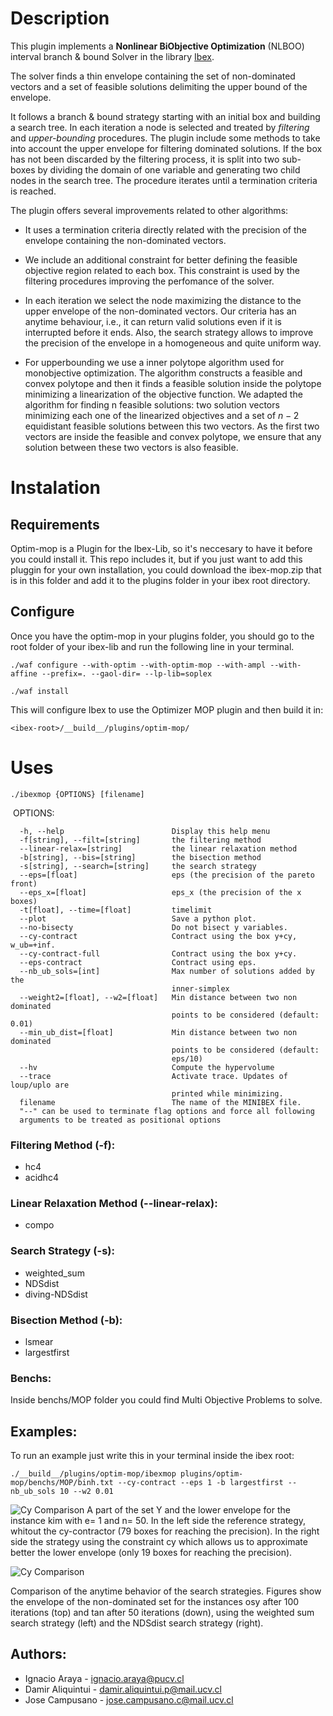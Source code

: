 # Description

This plugin implements a **Nonlinear BiObjective Optimization** (NLBOO) interval branch & bound 
Solver in the library [Ibex](https://github.com/ibex-team/ibex-lib).

The solver finds a thin envelope
containing the set of non-dominated vectors and a set of feasible 
solutions delimiting the upper bound of the envelope.

It follows a branch & bound strategy starting with an initial box 
and building a search tree. In each iteration a node is selected and treated by *filtering* 
and *upper-bounding* procedures. The plugin include some methods to take into account the upper 
envelope for filtering dominated solutions.
If the box has not been discarded by the filtering process, 
it is split into two sub-boxes by dividing the domain of one 
variable and generating two child nodes in the search tree.
The procedure iterates until a termination criteria is reached.

The plugin offers several improvements related to other algorithms:

* It uses a termination criteria directly related with the 
precision of the envelope containing the non-dominated vectors.

* We include an additional constraint for better defining the feasible 
objective region related to each box. This constraint is used 
by the filtering procedures improving the perfomance of the solver.

* In each iteration we select the node maximizing the distance to
the upper envelope of the non-dominated vectors.
Our criteria has an anytime behaviour, i.e., it can return valid solutions
even if it is interrupted before it ends. Also, the search strategy
allows to improve the precision of the envelope in a homogeneous and 
quite uniform way.

* For upperbounding we use a inner polytope algorithm used for monobjective optimization. 
The algorithm constructs a feasible and convex polytope and then it finds 
a feasible solution inside the polytope minimizing a linearization of the 
objective function. We adapted the algorithm for finding n feasible solutions: two solution vectors minimizing each one of the 
linearized objectives and a set of $n-2$ equidistant feasible solutions 
between this two vectors. As the first two vectors are inside the
feasible and convex polytope, we ensure that any solution between these
two vectors is also feasible.


# Instalation

## Requirements

Optim-mop is a Plugin for the Ibex-Lib, so it's neccesary to have it before you could install it.
This repo includes it, but if you just want to add this pluggin for your own installation, you could download the ibex-mop.zip that is in this folder and add it to the plugins folder in your ibex root directory.

## Configure

Once you have the optim-mop in your plugins folder, you should go to the root folder of your ibex-lib and run the following line in your terminal.

```
./waf configure --with-optim --with-optim-mop --with-ampl --with-affine --prefix=. --gaol-dir= --lp-lib=soplex
```
```
./waf install
```

This will configure Ibex to use the Optimizer MOP plugin and then build it in:
```
<ibex-root>/__build__/plugins/optim-mop/
```

# Uses
```
./ibexmop {OPTIONS} [filename]
```
  OPTIONS:

      -h, --help                        Display this help menu
      -f[string], --filt=[string]       the filtering method
      --linear-relax=[string]           the linear relaxation method
      -b[string], --bis=[string]        the bisection method
      -s[string], --search=[string]     the search strategy
      --eps=[float]                     eps (the precision of the pareto front)
      --eps_x=[float]                   eps_x (the precision of the x boxes)
      -t[float], --time=[float]         timelimit
      --plot                            Save a python plot.
      --no-bisecty                      Do not bisect y variables.
      --cy-contract                     Contract using the box y+cy, w_ub=+inf.
      --cy-contract-full                Contract using the box y+cy.
      --eps-contract                    Contract using eps.
      --nb_ub_sols=[int]                Max number of solutions added by the
                                        inner-simplex
      --weight2=[float], --w2=[float]   Min distance between two non dominated
                                        points to be considered (default: 0.01)
      --min_ub_dist=[float]             Min distance between two non dominated
                                        points to be considered (default:
                                        eps/10)
      --hv                              Compute the hypervolume
      --trace                           Activate trace. Updates of loup/uplo are
                                        printed while minimizing.
      filename                          The name of the MINIBEX file.
      "--" can be used to terminate flag options and force all following
      arguments to be treated as positional options

### Filtering Method (-f):
 + hc4
 + acidhc4
### Linear Relaxation Method (--linear-relax):
 + compo
### Search Strategy (-s):
 + weighted_sum
 + NDSdist
 + diving-NDSdist
### Bisection Method (-b):
 + lsmear
 + largestfirst

### Benchs:
Inside benchs/MOP folder you could find Multi Objective Problems to solve.

## Examples:

To run an example just write this in your terminal inside the ibex root:
```
./__build__/plugins/optim-mop/ibexmop plugins/optim-mop/benchs/MOP/binh.txt --cy-contract --eps 1 -b largestfirst --nb_ub_sols 10 --w2 0.01
```

![Cy Comparison](https://i.imgur.com/yLIxyUV.png)
A part of the set Y and the lower envelope for the instance kim with e= 1 and n= 50. In the left side the reference strategy, whitout the cy-contractor (79 boxes for reaching the precision). In the right side the strategy using the constraint cy which allows us to approximate better the lower envelope (only 19 boxes for reaching the precision).

![Cy Comparison](https://i.imgur.com/uyZq6gB.png)

Comparison of the anytime behavior of the search strategies.
Figures show the envelope of the non-dominated set for the instances osy after 100 iterations (top) and tan after 50 iterations (down), using the weighted sum search strategy (left) and the NDSdist search strategy (right).

## Authors:
 - Ignacio Araya - <ignacio.araya@pucv.cl>
 - Damir Aliquintui - <damir.aliquintui.p@mail.ucv.cl>
 - Jose Campusano - <jose.campusano.c@mail.ucv.cl>
